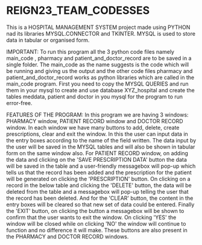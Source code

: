 # REIGN23_TEAM_CODESSES

This is a HOSPITAL MANAGEMENT SYSTEM project made using PYTHON nad its libraries MYSQL.CONNECTOR and TKINTER. MYSQL is used to store data in tabular or organised form.

IMPORTANT:
To run this program all the 3 python code files namely  main_code , pharmacy and patient_and_doctor_record  are to be saved in a single folder.
The main_code as the name suggests is the code which will be running and giving us the output and the other code files pharmacy and patient_and_doctor_record works as 
python libraries which are called in the main_code program. First you need to copy the MYSQL QUERIES and run them in your mysql to create and use database XYZ_hospital 
and create the tables meddata, patient and doctor in you mysql for the program to run error-free.

FEATURES OF THE PROGRAM:
In this program we are having 3 windows: PHARMACY window, PATIENT RECORD window and DOCTOR RECORD window. In each window we have many buttons to add, delete, create
prescriptions, clear and exit the window. In this the user can input data in the entry boxes according to the name of the field written. The data input by the user
will be saved in the MYSQL tables and will also be shown in tabular form on the same window also.
For PATIENT RECORD window, on adding the data and clicking on the 'SAVE PRESCRIPTION DATA' button the data will be saved in the table and a user-friendly messagebox 
will pop-up which tells us that the record has been added and the prescription for the patient will be generated on clicking the 'PRESCRIPTION' button.
On clicking on a record in the below table and clicking the 'DELETE' button, the data will be deleted from the table and a messagebox will pop-up telling the user that
the record has been deleted. And for the 'CLEAR' button, the content in the entry boxes will be cleared so that new set of data could be entered. Finally the 'EXIT' 
button, on clicking the button a messagebox will be shown to confirm that the user wants to exit the window. On clicking 'YES' the window will be closed while on 
clicking 'NO' the window will continue to function and no difference it will make.
These buttons are also present in the PHARMACY and DOCTOR RECORD windows.
